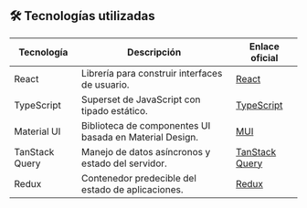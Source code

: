 ## 🛠️ Tecnologías utilizadas

| Tecnología     | Descripción                                             | Enlace oficial                                |
| -------------- | ------------------------------------------------------- | --------------------------------------------- |
| React          | Librería para construir interfaces de usuario.          | [React](https://reactjs.org/)                 |
| TypeScript     | Superset de JavaScript con tipado estático.             | [TypeScript](https://www.typescriptlang.org/) |
| Material UI    | Biblioteca de componentes UI basada en Material Design. | [MUI](https://mui.com/)                       |
| TanStack Query | Manejo de datos asíncronos y estado del servidor.       | [TanStack Query](https://tanstack.com/query)  |
| Redux          | Contenedor predecible del estado de aplicaciones.       | [Redux](https://redux.js.org/)                |

